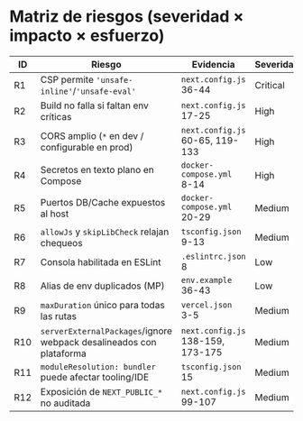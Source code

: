 # Matriz de riesgos (severidad × impacto × esfuerzo)

| ID  | Riesgo                                                              | Evidencia                         | Severidad | Impacto | Esfuerzo |
| --- | ------------------------------------------------------------------- | --------------------------------- | --------- | ------- | -------- |
| R1  | CSP permite `'unsafe-inline'`/`'unsafe-eval'`                       | `next.config.js` 36-44            | Critical  | Alto    | Medio    |
| R2  | Build no falla si faltan env críticas                               | `next.config.js` 17-25            | High      | Alto    | Bajo     |
| R3  | CORS amplio (`*` en dev / configurable en prod)                     | `next.config.js` 60-65, 119-133   | High      | Alto    | Bajo     |
| R4  | Secretos en texto plano en Compose                                  | `docker-compose.yml` 8-14         | High      | Alto    | Bajo     |
| R5  | Puertos DB/Cache expuestos al host                                  | `docker-compose.yml` 20-29        | Medium    | Medio   | Bajo     |
| R6  | `allowJs` y `skipLibCheck` relajan chequeos                         | `tsconfig.json` 9-13              | Medium    | Medio   | Bajo     |
| R7  | Consola habilitada en ESLint                                        | `.eslintrc.json` 8                | Low       | Medio   | Bajo     |
| R8  | Alias de env duplicados (MP)                                        | `env.example` 36-43               | Low       | Bajo    | Bajo     |
| R9  | `maxDuration` único para todas las rutas                            | `vercel.json` 3-5                 | Medium    | Medio   | Bajo     |
| R10 | `serverExternalPackages`/ignore webpack desalineados con plataforma | `next.config.js` 138-159, 173-175 | Medium    | Medio   | Medio    |
| R11 | `moduleResolution: bundler` puede afectar tooling/IDE               | `tsconfig.json` 15                | Medium    | Medio   | Medio    |
| R12 | Exposición de `NEXT_PUBLIC_*` no auditada                           | `next.config.js` 99-107           | Medium    | Medio   | Bajo     |
